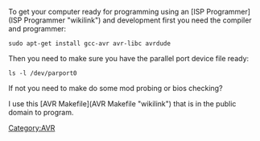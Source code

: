 To get your computer ready for programming using an [ISP
Programmer](ISP Programmer "wikilink") and development first you need
the compiler and programmer:

    sudo apt-get install gcc-avr avr-libc avrdude

Then you need to make sure you have the parallel port device file ready:

    ls -l /dev/parport0

If not you need to make do some mod probing or bios checking?

I use this [AVR Makefile](AVR Makefile "wikilink") that is in the public
domain to program.

<Category:AVR>
